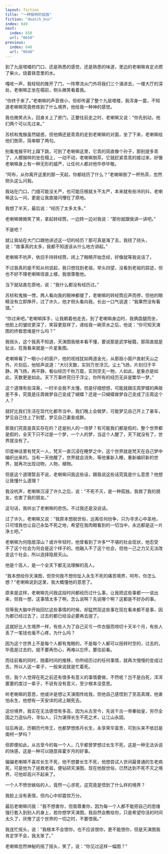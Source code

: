 ```yaml
---
layout: fiction
title: "一种独特的孤独"
fiction: "deatch_bus"
index: 649
next:
  index: 650
  url: "0650"
previous:
  index: 648
  url: "0648"
---
```

到了九层塔楼的门口，还是熟悉的感觉，还是熟悉的味道，里边的老喇嘛肯定点燃了柴火，烧着铁壶里的水。

嘎吱一声，我轻轻的推开了门，一阵寒流从门外将我们三个涌进去，一楼大厅的深处，老喇嘛正坐在榻前，侧头微笑看着我。

“你终于来了。”老喇嘛的声音很小，但却传遍了整个九层塔楼，我浑身一震，不知道老喇嘛究竟修炼到了什么境界，他给我一种神的感觉。

我也微笑点头，回身关上了房门，正要往前走之时，老喇嘛又说：“你先别动，他们两个可以先过来。”

苏桢和鬼猴虽然疑惑，但他俩还是乖乖的走到老喇嘛的对面，坐了下来，老喇嘛给他们倒茶，简单聊了两句。

别看鬼猴平时上蹿下跳，可到了老喇嘛这里，它乖的简直像个孙子，那别提多乖了，人模猴样的坐在榻上，一动不动，老喇嘛倒茶，它就赶紧乖乖的接过来，好像老喇嘛身上有一种无形的威严，让任何人都对他毕恭毕敬。

“阿布，从你离开这里的那一天起，你都经历了什么？”老喇嘛倒了一杯热茶，忽然侧头这么问我。

我站在门口，门缝可能没关严，也可能压根就关不太严，本来就有些冷的抖，老喇嘛这么一问，更是让我直接问懵在了原地。

我想了半天，最后说：“经历了太多太多。”

老喇嘛微微笑了笑，拿起转经筒，一边转一边对我说：“那你就跟我讲一讲吧。”

不是吧？

就让我站在大门口跟他讲述这一切的经历？那可真是海了去，我挠了挠头，说：“故事真的太多，我都不知道该从什么地方讲起。”

老喇嘛不吭声，依旧手持转经筒，闭上了眼睛开始念经，好像就等我说话了。

不过我真的是不知从何说起，我只想找到老祖，举头四望，没看到老祖的踪迹，但也不好不理老喇嘛径直上楼，我很尊敬他。

当下就站直在原地，说：“我什么都没有经历过。”

苏桢和鬼猴一愣，两人看向我的眼神都傻了，老喇嘛的转经筒应声而停，但他的眼睛没有立即挣开，过了许久，他才侧头看向我，长出一口气说道：“我果然没有看错。”

“你过来吧。”老喇嘛挥手，让我朝着他走去，到了老喇嘛身边时，我俩盘腿而坐，他脸上的皱纹更深了，笑容更慈祥了，递给我一碗茶水之后，他说：“你可知天演图的终极思维是什么吗？”

我摇头，这个我真不知道，天演图我根本看不懂，要说那是武学秘籍，那简直就是扯淡，在我看来就是一片星象图。

老喇嘛看了一眼小小的窗户，他的视线犹如两道金光，从那扇小窗户直射天山之外，片刻后，他轻声说道：“大衍天数，实则万世浮沉，尘土飞扬，片刻归于平静，再飞扬，再平静，看似经历千秋万载，实则空无一物，人如此，星象亦是如此，天数更是如此。天下万事终究归于浮尘，你所有的经历无非是繁华一梦。”

这个道理有些深奥，一时半会我不太懂，但是仔细想想，可能就跟庄周梦蝶的典故差不多，究竟是庄周做梦自己变成了蝴蝶？还是一只蝴蝶做梦自己变成了庄周这个人？

就好比我们生活在现代化都市当中，我们晚上会做梦，可能梦见自己开上了豪车，梦见自己住上了别墅，梦见自己妻妾成群。

那我们究竟是真实存在的？还是别人的一场梦？有可能我们都是假的，整个世界都是假的，全天下只不过是一个梦，一个人的梦，当这个人醒了，天下就没有了，世界就没有了。

印度神话里有梵天一人，梵天一直沉浸在睡梦之中，这个世界就是梵天在自己梦中编织出来的。当有一天他醒了，世界就会消失，等他重新入睡，重新编织新的世界，就再次出现动物，人物，植物。

但是这个道理暂且不说，老喇嘛问我这些话，跟我说这些话究竟是什么意思？他想让我懂什么道理？

我没吭声，老喇嘛沉浸了许久之后，说：“不死不灭，是一种孤独，我救了我的朋友，也害了我的朋友。”

这句话，我听出了老喇嘛的悲伤。不过我还是没说话。

过了许久，老喇嘛又说：“我原本想脱世俗，远离任何纷争，只为寻求心中圣地，只可惜我也让自己永坠不死之地，希望在我肉眼看到的一切当中，永远都是这一片净土吧。”

老喇嘛为何隐居深山？或许年轻时，他曾看到了许多**不堪的社会现状，他忍受不了这个社会为何会是这个样子的。他融入不了这个社会，但他一己之力又无法改变这个社会，所以选择隐居天山。

他是个高人，是一个全天下都无法理解的高人。

“我本想给你天演图，但奈何我不想你坠入永生不死的痛苦境界，阿布，你怎么想？”老喇嘛说到这里，我大概懂他的意思了。

原来是这样，老喇嘛先问我这段时间都经历过什么事，让我把这些事都一一说出来，但我一想，这事情太多了啊，怎么说啊？先说哪个啊？这都是不好办的事。

但等我大脑中开始回忆这些事情的时候，却猛然现这些事在现在看来都不是事，因为都已经过去了，过去的都已经没必要再去提了。

这就好比人生境界一样，有些人为了自己买亏一件衣服而唠叨十天半个月，有些人丢了一笔钱也毫不心疼，为什么吗？

因为这个世界上不是每个人都有鬼眼的，不是每个人都可以扭转时空的，过去的，毕竟是过去的，就不要再伤心，再难以忘怀，要往前看。

而往前看的同时，随着时间的推移，你所经历过的任何事情，就再次慢慢的变成过去，所以人这一辈子，一般来说就是忙着死。

但，我个人觉得在死之前还有很多有意义的事情要做，不然呢？岂不是白死，浑浑噩噩的度过一辈子，不说有没有意义，至少根本没意思。

听老喇嘛的意思，他或许是想让天演图传给我，但他自己感悟到了至高真理，他害怕永生，他想有一天安详的闭上眼死去。

这份境界，我实在无法感悟有多高，因为从古至今，先说千古一帝秦始皇，穷尽全国之力造仙丹，寻仙人，只为谋得长生不死之术，让江山永固。

往后再说，历朝历代帝王，也都梦想炼丹长生，永享荣华富贵，可到头来不依旧是南柯一梦吗？

但即便如此，从古至今的每一个人，几乎都曾梦想过长生不死，这是一种无法诉说的快感，这是一种可以随意挥霍岁月的好事。

偏偏老喇嘛不喜欢长生不死，他不想要长生不死，他想尝试人世间最普通的生老病死，可是他为了拯救老祖，便钻研天演图，现在他脱世俗，已然达到不死不灭之境界，可他却高兴不起来了。

一个人不愤世嫉俗的人，竟然一心求死，这究竟是悟到了什么样的境界？

我脸上没有表情，但内心中却震惊万分。

最后老喇嘛问我：“我不想害你，但我尊重你，因为每一个人都不能把自己的思维强行套入到别人的身上，若你想学天演图，我自然会教给你，只是希望你活的时间太久了，厌倦了这个世界的一切之时，不要恨我。”

我连忙摇头，说：“我根本不会恨你，也不应该恨你，更不能恨你，但是天演图我肯定学不会，我太笨了。”

老喇嘛忽然神秘的摇了摇头，笑了，说：“你见过这样一幅图？”